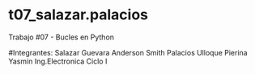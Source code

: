 # t07_salazar.palacios
Trabajo #07 - Bucles en Python

#Integrantes:
Salazar Guevara Anderson Smith
Palacios Ulloque Pierina Yasmin
Ing.Electronica
Ciclo I
